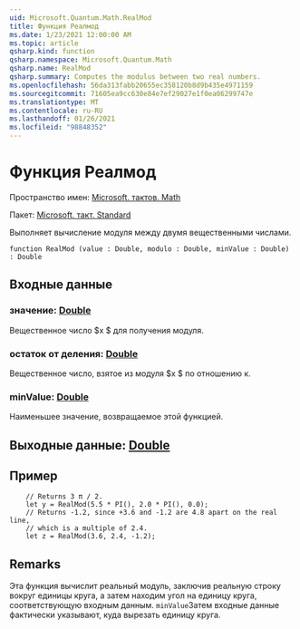 ```yaml
---
uid: Microsoft.Quantum.Math.RealMod
title: Функция Реалмод
ms.date: 1/23/2021 12:00:00 AM
ms.topic: article
qsharp.kind: function
qsharp.namespace: Microsoft.Quantum.Math
qsharp.name: RealMod
qsharp.summary: Computes the modulus between two real numbers.
ms.openlocfilehash: 56da313fabb20655ec358120b8d9b435e4971159
ms.sourcegitcommit: 71605ea9cc630e84e7ef29027e1f0ea06299747e
ms.translationtype: MT
ms.contentlocale: ru-RU
ms.lasthandoff: 01/26/2021
ms.locfileid: "98848352"
---
```

# <a name="realmod-function"></a>Функция Реалмод

Пространство имен: [Microsoft. тактов. Math](xref:Microsoft.Quantum.Math)

Пакет: [Microsoft. такт. Standard](https://nuget.org/packages/Microsoft.Quantum.Standard)


Выполняет вычисление модуля между двумя вещественными числами.

```qsharp
function RealMod (value : Double, modulo : Double, minValue : Double) : Double
```


## <a name="input"></a>Входные данные

### <a name="value--double"></a>значение: [Double](xref:microsoft.quantum.lang-ref.double)

Вещественное число $x $ для получения модуля.


### <a name="modulo--double"></a>остаток от деления: [Double](xref:microsoft.quantum.lang-ref.double)

Вещественное число, взятое из модуля $x $ по отношению к.


### <a name="minvalue--double"></a>minValue: [Double](xref:microsoft.quantum.lang-ref.double)

Наименьшее значение, возвращаемое этой функцией.



## <a name="output--double"></a>Выходные данные: [Double](xref:microsoft.quantum.lang-ref.double)



## <a name="example"></a>Пример

```qsharp
    // Returns 3 π / 2.
    let y = RealMod(5.5 * PI(), 2.0 * PI(), 0.0);
    // Returns -1.2, since +3.6 and -1.2 are 4.8 apart on the real line,
    // which is a multiple of 2.4.
    let z = RealMod(3.6, 2.4, -1.2);
```

## <a name="remarks"></a>Remarks

Эта функция вычислит реальный модуль, заключив реальную строку вокруг единицы круга, а затем находим угол на единицу круга, соответствующую входным данным.
`minValue`Затем входные данные фактически указывают, куда вырезать единицу круга.